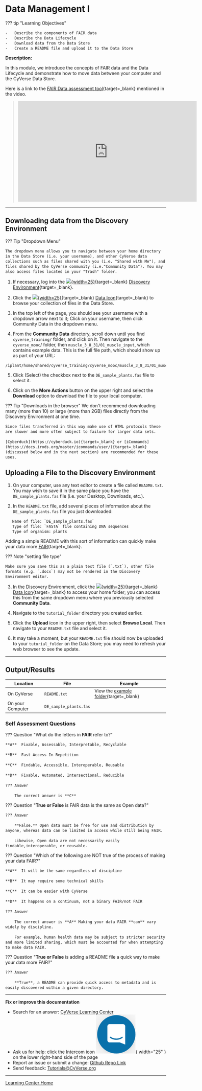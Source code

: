 # Data Management I

??? tip "Learning Objectives"

    -   Describe the components of FAIR data
    -   Describe the Data Lifecycle
    -   Download data from the Data Store
    -   Create a README file and upload it to the Data Store

**Description:**

In this module, we introduce the concepts of FAIR data and the Data Lifecycle and demonstrate how to move data between your computer and the CyVerse Data Store.

Here is a link to the [FAIR Data assessment tool](https://ardc.edu.au/resources/working-with-data/fair-data/fair-self-assessment-tool/){target=_blank} mentioned in the video.

> <div class="video-container">
> <iframe width="560" height="315" src="https://www.youtube.com/embed/yDptqWLfxXk" title="YouTube video player" frameborder="0" allow="accelerometer; autoplay; clipboard-write; encrypted-media; gyroscope; picture-in-picture" allowfullscreen></iframe>
> </div>

------------------------------------------------------------------------

## Downloading data from the Discovery Environment

[de]: assets/de/logos/deIcon.svg
[home]: assets/de/menu_items/homeIcon.svg
[data]: assets/de/menu_items/dataIcon.svg
[apps]: assets/de/menu_items/appsIcon.svg
[analysis]: assets/de/menu_items/analysisIcon.svg
[shell]: assets/de/menu_items/webshellIcon.svg
[team]: assets/de/menu_items/teamsIcon.svg
[bank]: assets/de/menu_items/bank.svg
[help]: assets/de/menu_items/helpIcon.svg

??? Tip "Dropdown Menu"

    The dropdown menu allows you to navigate between your home directory in the Data Store (i.e. your username), and other CyVerse data collections such as files shared with you (i.e. "Shared with Me"), and files shared by the CyVerse community (i.e."Community Data"). You may also access files located in your "Trash" folder.

1. If necessary, log into the [![][de]{width=25}](https://de.cyverse.org){target=_blank} [Discovery Environment](https://de.cyverse.org){target=_blank}.

2. Click the [![][data]{width=25}](https://de.cyverse.org/data/){target=_blank} [Data Icon](https://de.cyverse.org/data){target=_blank} to browse your collection of files in the Data Store.

3. In the top left of the page, you should see your username with a dropdown arrow next to it; Click on your username, then click Community Data in the dropdown menu.

4. From the **Community Data** directory, scroll down until you find `cyverse_training/` folder, and click on it. Then navigate to the `cyverse_mooc`/ folder, then `muscle_3_8_31/01_muscle_input`, which contains example data. This is the full file path, which should show up as part of your URL:

```
/iplant/home/shared/cyverse_training/cyverse_mooc/muscle_3_8_31/01_muscle_input/
```

5.  Click (Select) the checkbox next to the `DE_sample_plants.fas` file to select it.

6.  Click on the **More Actions** button on the upper right and select the **Download** option to download the file to your local computer.

??? Tip "Downloads in the browser"
    We don't recommend downloading many (more than 10) or large (more than 2GB) files directly from the Discovery Environment at one time. 
    
    Since files transferred in this way make use of HTML protocols these are slower and more often subject to failure for larger data sets. 
    
    [Cyberduck](https://cyberduck.io){target=_blank} or [iCommands](https://docs.irods.org/master/icommands/user/){target=_blank} (discussed below and in the next section) are recommended for these uses.

## Uploading a File to the Discovery Environment

1. On your computer, use any text editor to create a file called `README.txt`. You may wish to save it in the same place you have the `DE_sample_plants.fas` file (i.e. your Desktop, Downloads, etc.).

2. In the `README.txt` file, add several pieces of information about the `DE_sample_plants.fas` file you just downloaded:

``` 
   Name of file: `DE_sample_plants.fas`
   Type of file: `FASTA` file containing DNA sequences
   Type of organism: plants
```
Adding a simple README with this sort of information can quickly make your data more [FAIR](https://www.go-fair.org/fair-principles/){target=_blank}.
    
??? Note "setting file type"

    Make sure you save this as a plain text file (`.txt`), other file formats (e.g. `.docx`) may not be rendered in the Discovery Environment editor.

3.  In the Discovery Environment, click the [![][data]{width=25}](https://de.cyverse.org/data/){target=_blank} [Data Icon](https://de.cyverse.org/data){target=_blank} to access your home folder; you can access this from the same dropdown menu where you previously selected **Community Data**.

4.  Navigate to the `tutorial_folder` directory you created earlier.

5.  Click the **Upload** icon in the upper right, then select **Browse Local**. Then navigate to your `README.txt` file and select it.

6.  It may take a moment, but your `README.txt` file should now be
    uploaded to your `tutorial_folder` on the Data Store; you may
    need to refresh your web browser to see the update.

------------------------------------------------------------------------

## Output/Results

| Location | File | Example |
|--------|-------------|---------|
| On CyVerse | `README.txt` | View the [example folder](https://datacommons.cyverse.org/browse/iplant/home/shared/cyverse_training/cyverse_mooc){target=_blank} |
| On your Computer | `DE_sample_plants.fas` | ||                      

### Self Assessment Questions

??? Question "What do the letters in **FAIR** refer to?"

    **A**  Fixable, Assessable, Interpretable, Recyclable
    
    **B**  Fast Access In Repetition
    
    **C**  Findable, Accessible, Interoperable, Reusable
    
    **D**  Fixable, Automated, Intersectional, Reducible

    ??? Answer

        The correct answer is **C**

??? Question "**True or False** is FAIR data is the same as Open data?"

    ??? Answer
    
        **False.** Open data must be free for use and distribution by anyone, whereas data can be limited in access while still being FAIR.
        
        Likewise, Open data are not necessarily easily findable,interoperable, or reusable.


??? Question "Which of the following are NOT true of the process of making your data FAIR?"

    **A**  It will be the same regardless of discipline

    **B**  It may require some technical skills
    
    **C**  It can be easier with CyVerse
    
    **D**  It happens on a continuum, not a binary FAIR/not FAIR

    ??? Answer

        The correct answer is **A** Making your data FAIR **can** vary widely by discipline. 
        
        For example, human health data may be subject to stricter security and more limited sharing, which must be accounted for when attempting to make data FAIR.

??? Question "**True or False** is adding a README file a quick way to make your data more FAIR?"

    ??? Answer

        **True**, a README can provide quick access to metadata and is easily discovered within a given directory.

-----------------------------------------------------------------------

**Fix or improve this documentation**

  - Search for an answer:
     [CyVerse Learning Center](https://learning.cyverse.org)
  - Ask us for help:
    click the Intercom icon ![Intercom](assets/intercom.png){ width="25" } on the lower right-hand side of the page
  - Report an issue or submit a change:
    [Github Repo Link](https://github.com/cyverse-learning-materials/)
  - Send feedback: <Tutorials@CyVerse.org>
  
------------------------------------------------------------------------

[Learning Center Home](http://learning.cyverse.org/)
